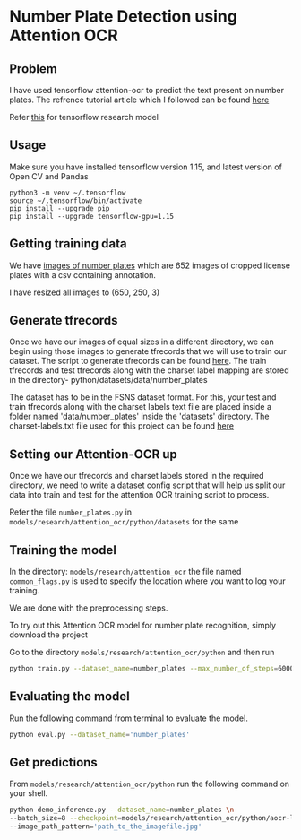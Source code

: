 # Number Plate Detection using Attention OCR

## Problem

I have used tensorflow attention-ocr to predict the text present on number plates. The refrence tutorial article which I followed can be found [here](https://nanonets.com/blog/attention-ocr-for-text-recogntion/)

Refer [this](https://github.com/tensorflow/models/tree/master/research/attention_ocr) for tensorflow research model

## Usage

Make sure you have installed tensorflow version 1.15, and latest version of Open CV and Pandas

```
python3 -m venv ~/.tensorflow
source ~/.tensorflow/bin/activate
pip install --upgrade pip
pip install --upgrade tensorflow-gpu=1.15
```

## Getting training data
We have [images of number plates](https://medusa.fit.vutbr.cz/traffic/download/513/) which are 652 images of cropped license plates with a csv containing annotation.


I have resized all images to (650, 250, 3)

## Generate tfrecords
Once we have our images of equal sizes in a different directory, we can begin using those images to generate tfrecords that we will use to train our dataset. The script to generate tfrecords can be found [here](https://github.com/NanoNets/number-plate-detection/blob/master/src/get_tf_records.py). The train tfrecords and test tfrecords along with the charset label mapping are stored in the directory- python/datasets/data/number_plates

The dataset has to be in the FSNS dataset format. For this, your test and train tfrecords along with the charset labels text file are placed inside a folder named 'data/number_plates' inside the 'datasets' directory. The charset-labels.txt file used for this  project can be found [here](https://github.com/codeaway23/models/blob/master/research/attention_ocr/python/datasets/data/number_plates/charset-labels.txt)



## Setting our Attention-OCR up
Once we have our tfrecords and charset labels stored in the required directory, we need to write a dataset config script that will help us split our data into train and test for the attention OCR training script to process.

Refer the file ```number_plates.py``` in ```models/research/attention_ocr/python/datasets``` for the same

## Training the model
In the directory: ```models/research/attention_ocr``` the file named ```common_flags.py``` is used to specify the location where you want to log your training.

We are done with the preprocessing steps.

To try out this Attention OCR model for number plate recognition, simply download the project

Go to the directory ```models/research/attention_ocr/python```
and then run

```bash
python train.py --dataset_name=number_plates --max_number_of_steps=6000
```
## Evaluating the model

Run the following command from terminal to evaluate the  model.

```bash
python eval.py --dataset_name='number_plates'
```

## Get predictions
From ```models/research/attention_ocr/python``` run the following command on your shell.

```bash
python demo_inference.py --dataset_name=number_plates \n 
--batch_size=8 --checkpoint=models/research/attention_ocr/python/aocr-logs/model.ckpt-6000 \n
--image_path_pattern='path_to_the_imagefile.jpg'
```
